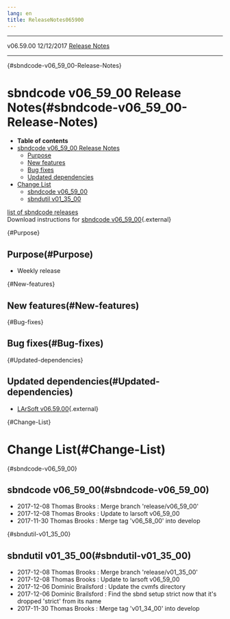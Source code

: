 ```yaml
---
lang: en
title: ReleaseNotes065900
---
```


  ----------- ------------ -- -- ------------------------------------------------------
  v06.59.00   12/12/2017         [Release Notes](ReleaseNotes065900.html)
  ----------- ------------ -- -- ------------------------------------------------------

{#sbndcode-v06_59_00-Release-Notes}

sbndcode v06\_59\_00 Release Notes(#sbndcode-v06_59_00-Release-Notes)
======================================================================================

-   **Table of contents**
-   [sbndcode v06\_59\_00 Release
    Notes](#sbndcode-v06_59_00-Release-Notes)
    -   [Purpose](#Purpose)
    -   [New features](#New-features)
    -   [Bug fixes](#Bug-fixes)
    -   [Updated dependencies](#Updated-dependencies)
-   [Change List](#Change-List)
    -   [sbndcode v06\_59\_00](#sbndcode-v06_59_00)
    -   [sbndutil v01\_35\_00](#sbndutil-v01_35_00)

[list of sbndcode
releases](List_of_SBND_code_releases.html)\
Download instructions for [sbndcode
v06\_59\_00](http://scisoft.fnal.gov/scisoft/bundles/sbnd/v06_59_00/sbndcode-v06_59_00.html){.external}

{#Purpose}

Purpose(#Purpose)
----------------------------------

-   Weekly release

{#New-features}

New features(#New-features)
--------------------------------------------

{#Bug-fixes}

Bug fixes(#Bug-fixes)
--------------------------------------

{#Updated-dependencies}

Updated dependencies(#Updated-dependencies)
------------------------------------------------------------

-   [LArSoft
    v06.59.00](https://cdcvs.fnal.gov/redmine/projects/larsoft/wiki/ReleaseNotes065900){.external}

{#Change-List}

Change List(#Change-List)
==========================================

{#sbndcode-v06_59_00}

sbndcode v06\_59\_00(#sbndcode-v06_59_00)
----------------------------------------------------------

-   2017-12-08 Thomas Brooks : Merge branch \'release/v06\_59\_00\'
-   2017-12-08 Thomas Brooks : Update to larsoft v06\_59\_00
-   2017-11-30 Thomas Brooks : Merge tag \'v06\_58\_00\' into develop

{#sbndutil-v01_35_00}

sbndutil v01\_35\_00(#sbndutil-v01_35_00)
----------------------------------------------------------

-   2017-12-08 Thomas Brooks : Merge branch \'release/v01\_35\_00\'
-   2017-12-08 Thomas Brooks : Update to larsoft v06\_59\_00
-   2017-12-06 Dominic Brailsford : Update the cvmfs directory
-   2017-12-06 Dominic Brailsford : Find the sbnd setup strict now that
    it\'s dropped \'strict\' from its name
-   2017-11-30 Thomas Brooks : Merge tag \'v01\_34\_00\' into develop
